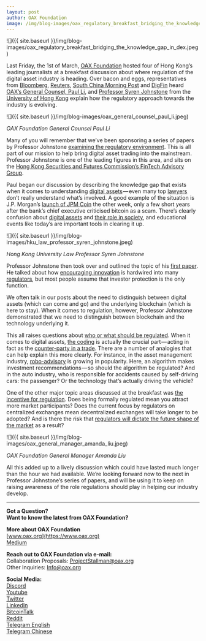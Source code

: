```yaml
---
layout: post
author: OAX Foundation
image: /img/blog-images/oax_regulatory_breakfast_bridging_the_knowledge_gap_in_dex.jpeg
---
```


![]({{ site.baseurl }}/img/blog-images/oax_regulatory_breakfast_bridging_the_knowledge_gap_in_dex.jpeg)

Last Friday, the 1st of March, [OAX Foundation](https://www.oax.org/en) hosted four of Hong Kong’s leading journalists at a breakfast discussion about where regulation of the digital asset industry is heading. Over bacon and eggs, representatives from [Bloomberg](https://www.bloomberg.com/crypto), [Reuters](http://graphics.reuters.com/TECHNOLOGY-BLOCKCHAIN/010070P11GN/index.html), [South China Morning Post](https://www.scmp.com/topics/blockchain) and [DigFin](https://www.digfingroup.com/tag/blockchain/) heard [OAX’s General Counsel, Paul Li](https://www.linkedin.com/in/paul-li-68005544/), and [Professor Syren Johnstone](https://www.law.hku.hk/faculty/staff/syren_johnstone.php) from the [University of Hong Kong](https://www.law.hku.hk) explain how the regulatory approach towards the industry is evolving.

![]({{ site.baseurl }}/img/blog-images/oax_general_counsel_paul_li.jpeg)

_OAX Foundation General Counsel Paul Li_

Many of you will remember that we’ve been sponsoring a series of papers by Professor Johnstone [examining the regulatory environment](https://medium.com/@OAX_Foundation/moving-the-regulatory-debate-onwards-531478215d29). This is all part of our mission to help bring digital asset trading into the mainstream. Professor Johnstone is one of the leading figures in this area, and sits on the [Hong Kong Securities and Futures Commission’s FinTech Advisory Group](https://www.sfc.hk/web/EN/sfc-fintech-contact-point/fintech-advisory-committee/).

Paul began our discussion by describing the knowledge gap that exists when it comes to understanding [digital assets](https://medium.com/@OAX_Foundation/building-a-sustainable-environment-for-digital-asset-exchange-stablecoins-892ffa6f4859) — even many top [lawyers](http://www.hk-lawyer.org/content/hong-kong-embraces-virtual-assets) don’t really understand what’s involved. A good example of the situation is J.P. Morgan’s [launch of JPM Coin](https://medium.com/@OAX_Foundation/quick-views-from-oax-foundation-experts-our-take-on-the-jpm-coin-4c1007be859b) the other week, only a few short years after the bank’s chief executive criticised bitcoin as a scam. There’s clearly confusion about [digital assets](https://medium.com/datadriveninvestor/basics-of-crypto-digital-assets-70cfe32e357c) and [their role in society](https://www.forbes.com/sites/lawrencewintermeyer/2018/10/26/the-role-of-cryptocurrencies-in-future-society/#27573cdd787d), and educational events like today’s are important tools in clearing it up.

![]({{ site.baseurl }}/img/blog-images/hku_law_professor_syren_johnstone.jpeg)

_Hong Kong University Law Professor Syren Johnstone_

Professor Johnstone then took over and outlined the topic of his [first paper](https://stanford-jblp.pubpub.org/pub/taxonomies-digital-assets). He talked about how [encouraging innovation](https://twitter.com/charlesmok/status/1097825433154859010) is hardwired into many [regulators](https://www.sec.gov/news/speech/peirce-regulation-view-inside-machine), but most people assume that investor protection is the only function.

We often talk in our posts about the need to distinguish between digital assets (which can come and go) and the underlying blockchain (which is here to stay). When it comes to regulation, however, Professor Johnstone demonstrated that we need to distinguish between blockchain and the technology underlying it.

This all raises questions about [who or what should be regulated](http://www.hk-lawyer.org/content/how-can-blockchain-and-other-consensus-driven-cryptographic-technology-be-regulated). When it comes to digital assets, [the coding](https://www.investopedia.com/terms/s/smart-contracts.asp) is actually the crucial part — acting in fact as the [counter-party in a trade](https://www.cftc.gov/sites/default/files/2018-11/LabCFTC_PrimerSmartContracts112718.pdf). There are a number of analogies that can help explain this more clearly. For instance, in the asset management industry, [robo-advisory](https://www.wired.com/story/beware-roboadvisors-wealthfront-betterment/) is growing in popularity. Here, an algorithm makes investment recommendations — so should the algorithm be regulated? And in the auto industry, who is responsible for accidents caused by self-driving cars: the passenger? Or the technology that’s actually driving the vehicle?

One of the other major topic areas discussed at the breakfast was [the incentive for regulation](https://bitcoinexchangeguide.com/wall-street-investors-may-find-the-incentive-they-need-to-adopt-blockchain-via-stablecoin-gateway/). Does being formally regulated mean you attract more market participants? Does the current focus by regulators on centralized exchanges mean decentralized exchanges will take longer to be adopted? And is there the risk that [regulators will dictate the future shape of the market](https://www.brookings.edu/blog/techtank/2018/10/10/the-future-of-cryptocurrency-regulation/) as a result?

![]({{ site.baseurl }}/img/blog-images/oax_general_manager_amanda_liu.jpeg)

_OAX Foundation General Manager Amanda Liu_

All this added up to a lively discussion which could have lasted much longer than the hour we had available. We’re looking forward now to the next in Professor Johnstone’s series of papers, and will be using it to keep on raising awareness of the role regulations should play in helping our industry develop.

---

**Got a Question?**  
**Want to know the latest from OAX Foundation?**  

**More about OAX Foundation**  
[www.oax.org](https://www.oax.org)  
[Medium](https://medium.com/@OAX_Foundation)  

**Reach out to OAX Foundation via e-mail:**  
Collaboration Proposals: [ProjectStallman@oax.org](mailto:ProjectStallman@oax.org)  
Other Inquiries: [Info@oax.org](mailto:Info@oax.org)  

**Social Media:**  
[Discord](https://discordapp.com/invite/ZH5YHkb)  
[Youtube](https://bit.ly/2Bvsk73)  
[Twitter](https://twitter.com/OAX_Foundation)  
[LinkedIn](https://www.linkedin.com/company/oax-foundation/)  
[BitcoinTalk](http://bitcointalk.org/index.php?topic=1943946)  
[Reddit](https://www.reddit.com/r/OpenANX/)  
[Telegram English](https://t.me/openanxteam)  
[Telegram Chinese](https://t.me/oax_cn)  